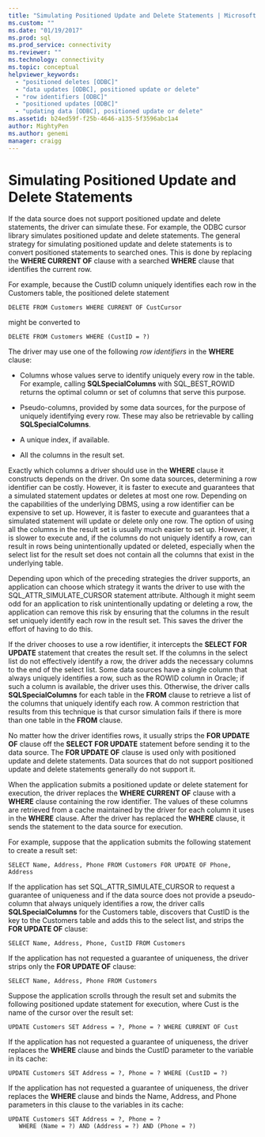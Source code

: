 ```yaml
---
title: "Simulating Positioned Update and Delete Statements | Microsoft Docs"
ms.custom: ""
ms.date: "01/19/2017"
ms.prod: sql
ms.prod_service: connectivity
ms.reviewer: ""
ms.technology: connectivity
ms.topic: conceptual
helpviewer_keywords: 
  - "positioned deletes [ODBC]"
  - "data updates [ODBC], positioned update or delete"
  - "row identifiers [ODBC]"
  - "positioned updates [ODBC]"
  - "updating data [ODBC], positioned update or delete"
ms.assetid: b24ed59f-f25b-4646-a135-5f3596abc1a4
author: MightyPen
ms.author: genemi
manager: craigg
---
```

# Simulating Positioned Update and Delete Statements
If the data source does not support positioned update and delete statements, the driver can simulate these. For example, the ODBC cursor library simulates positioned update and delete statements. The general strategy for simulating positioned update and delete statements is to convert positioned statements to searched ones. This is done by replacing the **WHERE CURRENT OF** clause with a searched **WHERE** clause that identifies the current row.  
  
 For example, because the CustID column uniquely identifies each row in the Customers table, the positioned delete statement  
  
```  
DELETE FROM Customers WHERE CURRENT OF CustCursor  
```  
  
 might be converted to  
  
```  
DELETE FROM Customers WHERE (CustID = ?)  
```  
  
 The driver may use one of the following *row identifiers* in the **WHERE** clause:  
  
-   Columns whose values serve to identify uniquely every row in the table. For example, calling **SQLSpecialColumns** with SQL_BEST_ROWID returns the optimal column or set of columns that serve this purpose.  
  
-   Pseudo-columns, provided by some data sources, for the purpose of uniquely identifying every row. These may also be retrievable by calling **SQLSpecialColumns**.  
  
-   A unique index, if available.  
  
-   All the columns in the result set.  
  
 Exactly which columns a driver should use in the **WHERE** clause it constructs depends on the driver. On some data sources, determining a row identifier can be costly. However, it is faster to execute and guarantees that a simulated statement updates or deletes at most one row. Depending on the capabilities of the underlying DBMS, using a row identifier can be expensive to set up. However, it is faster to execute and guarantees that a simulated statement will update or delete only one row. The option of using all the columns in the result set is usually much easier to set up. However, it is slower to execute and, if the columns do not uniquely identify a row, can result in rows being unintentionally updated or deleted, especially when the select list for the result set does not contain all the columns that exist in the underlying table.  
  
 Depending upon which of the preceding strategies the driver supports, an application can choose which strategy it wants the driver to use with the SQL_ATTR_SIMULATE_CURSOR statement attribute. Although it might seem odd for an application to risk unintentionally updating or deleting a row, the application can remove this risk by ensuring that the columns in the result set uniquely identify each row in the result set. This saves the driver the effort of having to do this.  
  
 If the driver chooses to use a row identifier, it intercepts the **SELECT FOR UPDATE** statement that creates the result set. If the columns in the select list do not effectively identify a row, the driver adds the necessary columns to the end of the select list. Some data sources have a single column that always uniquely identifies a row, such as the ROWID column in Oracle; if such a column is available, the driver uses this. Otherwise, the driver calls **SQLSpecialColumns** for each table in the **FROM** clause to retrieve a list of the columns that uniquely identify each row. A common restriction that results from this technique is that cursor simulation fails if there is more than one table in the **FROM** clause.  
  
 No matter how the driver identifies rows, it usually strips the **FOR UPDATE OF** clause off the **SELECT FOR UPDATE** statement before sending it to the data source. The **FOR UPDATE OF** clause is used only with positioned update and delete statements. Data sources that do not support positioned update and delete statements generally do not support it.  
  
 When the application submits a positioned update or delete statement for execution, the driver replaces the **WHERE CURRENT OF** clause with a **WHERE** clause containing the row identifier. The values of these columns are retrieved from a cache maintained by the driver for each column it uses in the **WHERE** clause. After the driver has replaced the **WHERE** clause, it sends the statement to the data source for execution.  
  
 For example, suppose that the application submits the following statement to create a result set:  
  
```  
SELECT Name, Address, Phone FROM Customers FOR UPDATE OF Phone, Address  
```  
  
 If the application has set SQL_ATTR_SIMULATE_CURSOR to request a guarantee of uniqueness and if the data source does not provide a pseudo-column that always uniquely identifies a row, the driver calls **SQLSpecialColumns** for the Customers table, discovers that CustID is the key to the Customers table and adds this to the select list, and strips the **FOR UPDATE OF** clause:  
  
```  
SELECT Name, Address, Phone, CustID FROM Customers  
```  
  
 If the application has not requested a guarantee of uniqueness, the driver strips only the **FOR UPDATE OF** clause:  
  
```  
SELECT Name, Address, Phone FROM Customers  
```  
  
 Suppose the application scrolls through the result set and submits the following positioned update statement for execution, where Cust is the name of the cursor over the result set:  
  
```  
UPDATE Customers SET Address = ?, Phone = ? WHERE CURRENT OF Cust  
```  
  
 If the application has not requested a guarantee of uniqueness, the driver replaces the **WHERE** clause and binds the CustID parameter to the variable in its cache:  
  
```  
UPDATE Customers SET Address = ?, Phone = ? WHERE (CustID = ?)  
```  
  
 If the application has not requested a guarantee of uniqueness, the driver replaces the **WHERE** clause and binds the Name, Address, and Phone parameters in this clause to the variables in its cache:  
  
```  
UPDATE Customers SET Address = ?, Phone = ?  
   WHERE (Name = ?) AND (Address = ?) AND (Phone = ?)  
```
